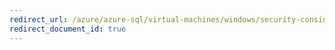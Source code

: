 ```yaml
---
redirect_url: /azure/azure-sql/virtual-machines/windows/security-considerations-best-practices
redirect_document_id: true
---
```

